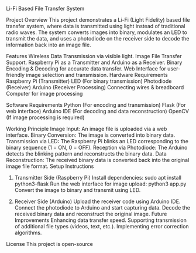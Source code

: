 Li-Fi Based File Transfer System

Project Overview
This project demonstrates a Li-Fi (Light Fidelity) based file transfer system, 
where data is transmitted using light instead of traditional radio waves. The system converts images into binary, modulates an LED to transmit the data,
and uses a photodiode on the receiver side to decode the information back into an image file.

Features
Wireless Data Transmission via visible light.
Image File Transfer Support.
Raspberry Pi as a Transmitter and Arduino as a Receiver.
Binary Encoding & Decoding for accurate data transfer.
Web Interface for user-friendly image selection and transmission.
Hardware Requirements
Raspberry Pi (Transmitter)
LED (For binary transmission)
Photodiode (Receiver)
Arduino (Receiver Processing)
Connecting wires & breadboard
Computer for image processing

Software Requirements
Python (For encoding and transmission)
Flask (For web interface)
Arduino IDE (For decoding and data reconstruction)
OpenCV (If image processing is required)

Working Principle
Image Input: An image file is uploaded via a web interface.
Binary Conversion: The image is converted into binary data.
Transmission via LED: The Raspberry Pi blinks an LED corresponding to the binary sequence (1 = ON, 0 = OFF).
Reception via Photodiode: The Arduino detects the blinking pattern and reconstructs the binary data.
Data Reconstruction: The received binary data is converted back into the original image file format.
Setup Instructions

1. Transmitter Side (Raspberry Pi)
Install dependencies: sudo apt install python3-flask
Run the web interface for image upload: python3 app.py
Convert the image to binary and transmit using LED.

2. Receiver Side (Arduino)
Upload the receiver code using Arduino IDE.
Connect the photodiode to Arduino and start capturing data.
Decode the received binary data and reconstruct the original image.
Future Improvements
Enhancing data transfer speed.
Supporting transmission of additional file types (videos, text, etc.).
Implementing error correction algorithms.

License
This project is open-source 
